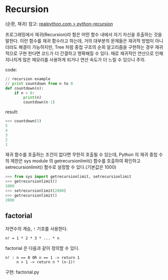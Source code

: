 # Recursion
(순환, 재귀)
참고: [realpython.com > python-recursion](https://realpython.com/python-recursion)

 프로그래밍에서 재귀(Recursion)라 함은 어떤 함수 내에서 자기 자신을 호출하는 것을 말한다. 이런 함수를 재귀 함수라고 하는데, 거의 대부분의 문제들은 재귀적 방법이 아니더라도 해결이 가능하지만, Tree 처럼 중첩 구조의 순회 알고리즘을 구현하는 경우 재귀적으로 구현 한다면 코드가 더 간결하고 명확해질 수 있다.
  때로 재귀적인 연산으로 인해 지나치게 많은 메모리를 사용하게 되거나 연산 속도가 더 느릴 수 있으니 주의.

code:
```python
// recursion example
// print countdown from n to 0
def countdown(n):
    if n > 0:
        print(n)
        countdown(n-1)
```

result:
```python
>>> countdown(5)
5
4
3
2
1
```

재귀 함수를 호출하는 조건이 없다면 무한히 호출될 수 있는데, Python 의 재귀 중첩 수의 제한은 sys module 의 getrecursionlimit() 함수를 호출하여 확인하고 setrecursionlimit() 함수로 설정할 수 있다.(기본값은 1000)

```python
>>> from sys import getrecursionlimit, setrecursionlimit
>>> getrecursionlimit()
1000
>>> setrecursionlimit(2000)
>>> getrecursionlimit()
2000
```


## factorial
자연수의 계승, `!` 기호를 사용한다.

```
n! = 1 * 2 * 3 * ... * n
```

factorial 은 다음과 같이 정의할 수 있다.
```
n! : n == 0 OR n == 1 -> return 1
     n > 1 -> return n * (n-1)!
```

구현: factorial.py

